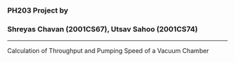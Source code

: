 ### PH203 Project by 
### Shreyas Chavan (2001CS67), Utsav Sahoo (2001CS74)
---
Calculation of Throughput and Pumping Speed of a Vacuum Chamber